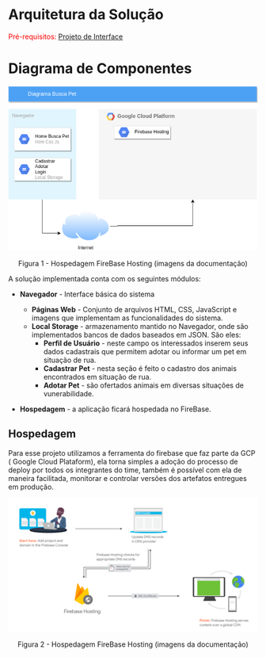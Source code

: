 # Arquitetura da Solução

<span style="color:red">Pré-requisitos: <a href="3-Projeto de Interface.md"> Projeto de Interface</a></span>

# Diagrama de Componentes

![Diagrama de Componentes](img/diagrama_draw_io_busca_pet.png)
<center>Figura 1 - Hospedagem FireBase Hosting (imagens da documentação) </center>

A solução implementada conta com os seguintes módulos:
- **Navegador** - Interface básica do sistema  
  - **Páginas Web** - Conjunto de arquivos HTML, CSS, JavaScript e imagens que implementam as funcionalidades do sistema.
   - **Local Storage** - armazenamento mantido no Navegador, onde são implementados bancos de dados baseados em JSON. São eles: 
     - **Perfil de Usuário** - neste campo os interessados inserem seus dados cadastrais que permitem adotar ou informar um pet em situação de rua.
     - **Cadastrar Pet** - nesta seção é feito o cadastro dos animais encontrados em situação de rua. 
     - **Adotar Pet** - são ofertados animais em diversas situações de vunerabilidade.
     
 - **Hospedagem** - a aplicação ficará hospedada no FireBase.


## Hospedagem

Para esse projeto utilizamos a ferramenta do firebase que faz parte da GCP ( Google Cloud Plataform), ela torna simples a adoção do processo de deploy por todos os integrantes do time, também é possível com ela de maneira facilitada, monitorar e controlar versões dos artefatos entregues em produção.

![Diagrama de Componentes](img/custom-domain.png)
<center>Figura 2 - Hospedagem FireBase Hosting (imagens da documentação) </center>


